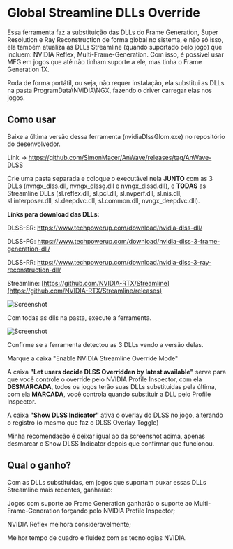 # Global Streamline DLLs Override

Essa ferramenta faz a substituição das DLLs do Frame Generation, Super Resolution e Ray Reconstruction de forma global no sistema, e não só isso, ela também atualiza as DLLs Streamline (quando suportado pelo jogo) que incluem: NVIDIA Reflex, Multi-Frame-Generation. Com isso, é possivel usar MFG em jogos que até não tinham suporte a ele, mas tinha o Frame Generation 1X.


Roda de forma portátil, ou seja, não requer instalação, ela substitui as DLLs na pasta ProgramData\NVIDIA\NGX, fazendo o driver carregar elas nos jogos.

## Como usar

Baixe a última versão dessa ferramenta (nvidiaDlssGlom.exe) no repositório do desenvolvedor. 

Link -> https://github.com/SimonMacer/AnWave/releases/tag/AnWave-DLSS

Crie uma pasta separada e coloque o executável nela **JUNTO** com as 3 DLLs (nvngx_dlss.dll, nvngx_dlssg.dll e nvngx_dlssd.dll), e **TODAS** as Streamline DLLs (sl.reflex.dll, sl.pcl.dll, sl.nvperf.dll, sl.nis.dll, sl.interposer.dll, sl.deepdvc.dll, sl.common.dll, nvngx_deepdvc.dll).

**Links para download das DLLs:**

DLSS-SR: https://www.techpowerup.com/download/nvidia-dlss-dll/

DLSS-FG: https://www.techpowerup.com/download/nvidia-dlss-3-frame-generation-dll/

DLSS-RR: https://www.techpowerup.com/download/nvidia-dlss-3-ray-reconstruction-dll/

Streamline: [https://github.com/NVIDIA-RTX/Streamline](https://github.com/NVIDIA-RTX/Streamline/releases)

![Screenshot](https://i.imgur.com/HDwGDO2.png)


Com todas as dlls na pasta, execute a ferramenta.

![Screenshot](https://i.imgur.com/cOyV6hG.png)


Confirme se a ferramenta detectou as 3 DLLs vendo a versão delas.

Marque a caixa "Enable NVIDIA Streamline Override Mode"

A caixa **"Let users decide DLSS Overridden by latest available"** serve para que você controle o override pelo NVIDIA Profile Inspector, com ela **DESMARCADA**, todos os jogos terão suas DLLs substituidas pela última, com ela **MARCADA**, você controla quando substituir a DLL pelo Profile Inspector.

A caixa **"Show DLSS Indicator"** ativa o overlay do DLSS no jogo, alterando o registro (o mesmo que faz o DLSS Overlay Toggle)

Minha recomendação é deixar igual ao da screenshot acima, apenas desmarcar o Show DLSS Indicator depois que confirmar que funcionou.


## Qual o ganho?

Com as DLLs substituidas, em jogos que suportam puxar essas DLLs Streamline mais recentes, ganharão: 

Jogos com suporte ao Frame Generation ganharão o suporte ao Multi-Frame-Generation forçando pelo NVIDIA Profile Inspector;

NVIDIA Reflex melhora consideravelmente; 

Melhor tempo de quadro e fluidez com as tecnologias NVIDIA.
